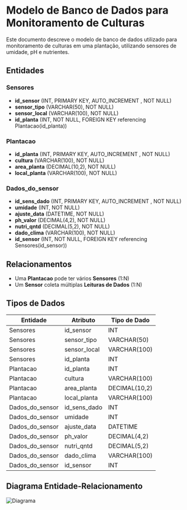 # Modelo de Banco de Dados para Monitoramento de Culturas

Este documento descreve o modelo de banco de dados utilizado para monitoramento de culturas em uma plantação, utilizando sensores de umidade, pH e nutrientes.

## Entidades

### Sensores
- **id_sensor** (INT,  PRIMARY KEY, AUTO_INCREMENT , NOT NULL)
- **sensor_tipo** (VARCHAR(50), NOT NULL)
- **sensor_local** (VARCHAR(100), NOT NULL)
- **id_planta** (INT, NOT NULL, FOREIGN KEY referencing Plantacao(id_planta))

### Plantacao
- **id_planta** (INT,  PRIMARY KEY, AUTO_INCREMENT , NOT NULL)
- **cultura** (VARCHAR(100), NOT NULL)
- **area_planta** (DECIMAL(10,2), NOT NULL)
- **local_planta** (VARCHAR(100), NOT NULL)

### Dados_do_sensor
- **id_sens_dado** (INT, PRIMARY KEY, AUTO_INCREMENT , NOT NULL)
- **umidade** (INT, NOT NULL)
- **ajuste_data** (DATETIME, NOT NULL)
- **ph_valor** (DECIMAL(4,2), NOT NULL)
- **nutri_qntd** (DECIMAL(5,2), NOT NULL)
- **dado_clima** (VARCHAR(100), NOT NULL)
- **id_sensor** (INT, NOT NULL, FOREIGN KEY referencing Sensores(id_sensor))

## Relacionamentos
- Uma **Plantacao** pode ter vários **Sensores** (1:N)
- Um **Sensor** coleta múltiplas **Leituras de Dados** (1:N)

## Tipos de Dados
| Entidade         | Atributo         | Tipo de Dado                  |
|------------------|------------------|-------------------------------|
| Sensores         | id_sensor        | INT                           |
| Sensores         | sensor_tipo      | VARCHAR(50)                   |
| Sensores         | sensor_local     | VARCHAR(100)                  |
| Sensores         | id_planta        | INT                           |
| Plantacao        | id_planta        | INT                           |
| Plantacao        | cultura          | VARCHAR(100)                  |
| Plantacao        | area_planta      | DECIMAL(10,2)                 |
| Plantacao        | local_planta     | VARCHAR(100)                  |
| Dados_do_sensor   | id_sens_dado    | INT                           |
| Dados_do_sensor   | umidade          | INT                          |
| Dados_do_sensor   | ajuste_data      | DATETIME                     |
| Dados_do_sensor   | ph_valor         | DECIMAL(4,2)                 |
| Dados_do_sensor   | nutri_qntd      | DECIMAL(5,2)                  |
| Dados_do_sensor   | dado_clima       | VARCHAR(100)                 |
| Dados_do_sensor   | id_sensor        | INT                          |

## Diagrama Entidade-Relacionamento
![Diagrama](https://github.com/user-attachments/assets/f95da7e8-6729-4582-aa79-41d3d7c6a706)

